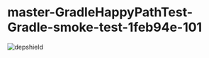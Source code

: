 # master-GradleHappyPathTest-Gradle-smoke-test-1feb94e-101

![depshield](https://depshield.sonatype.org/badges/depshield-prod/master-GradleHappyPathTest-Gradle-smoke-test-1feb94e-101/depshield.svg)